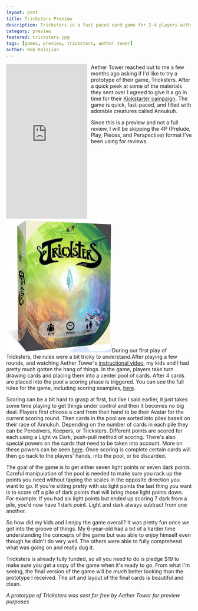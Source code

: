 ```yaml
---
layout: post
title: Tricksters Preview
description: Tricksters is a fast paced card game for 2-4 players with adorable critters called Annukuh.
category: preview
featured: tricksters.jpg
tags: [games, preview, tricksters, aether tower]
author: Rob Kalajian
---
```


<iframe frameborder="0" height="420" scrolling="no" style="float:left;margin-right:10px;" src="https://www.kickstarter.com/projects/aethertower/tricksters-the-first-game-with-the-mischievous-ann/widget/card.html?v=2" width="220"></iframe>

Aether Tower reached out to me a few months ago asking if I'd like to try a prototype of their game, Tricksters. After a quick peek at some of the materials they sent over I agreed to give it a go in time for their [Kickstarter campaign](https://www.kickstarter.com/projects/aethertower/tricksters-the-first-game-with-the-mischievous-ann). The game is quick, fast-paced, and filled with adorable creatures called Annukuh.

Since this is a preview and not a full review, I will be skipping the *4P* (Prelude, Play, Pieces, and Perspective) format I've been using for reviews.

![Box](/images/tricksters/box.jpg)During our first play of Tricksters, the rules were a bit tricky to understand.After playing a few rounds, and watching Aether Tower's [instructional video](https://www.youtube.com/watch?v=br_EU6KLYHM), my kids and I had pretty much gotten the hang of things. In the game, players take turn drawing cards and placing them into a center pool of cards. After 4 cards are placed into the pool a scoring phase is triggered. You can see the full rules for the game, including scoring examples, [here](https://docs.google.com/document/d/1WqIwFd0nXu1PdT8IGZlqxayGMr4b8tCPiY-Rkq79L_s/edit).

Scoring can be a bit hard to grasp at first, but like I said earlier, it just takes some time playing to get things under control and then it becomes no big deal.  Players first choose a card from their hand to be their Avatar for the current scoring round. Then cards in the pool are sorted into piles based on their race of Annukuh. Depending on the number of cards in each pile they can be Perceivers, Keepers, or Tricksters. Different points are scored for each using a Light vs Dark, push-pull method of scoring. There's also special powers on the cards that need to be taken into account. More on these powers can be seen [here](https://www.youtube.com/watch?v=KjIt1Too1os). Once scoring is complete certain cards will then go back to the players' hands, into the pool, or be discarded.

The goal of the game is to get either seven light points or seven dark points. Careful manipulation of the pool is needed to make sure you rack up the points you need without tipping the scales in the opposite direction you want to go. If you're sitting pretty with six light points the last thing you want is to score off a pile of dark points that will bring those light points down. For example: If you had six light points but ended up scoring 7 dark from a pile, you'd now have 1 dark point. Light and dark always subtract from one another.

So how did my kids and I enjoy the game overall? It was pretty fun once we got into the groove of things. My 6-year-old had a bit of a harder time understanding the concepts of the game but was able to enjoy himself even though he didn't do very well. The others were able to fully comprehend what was going on and really dug it.

Tricksters is already fully funded, so all you need to do is pledge $19 to make sure you get a copy of the game when it's ready to go. From what I'm seeing, the final version of the game will be *much* better looking than the prototype I received. The art and layout of the final cards is beautiful and clean.


*A prototype of Tricksters was sent for free by Aether Tower for preview purposes*

